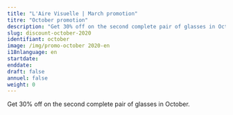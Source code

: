 ```yaml
---
title: "L'Aire Visuelle | March promotion"
titre: "October promotion"
description: "Get 30% off on the second complete pair of glasses in October."
slug: discount-october-2020
identifiant: october
image: /img/promo-october 2020-en
i18nlanguage: en
startdate:
enddate:
draft: false
annuel: false
weight: 0
---
```


Get 30% off on the second complete pair of glasses in October.
